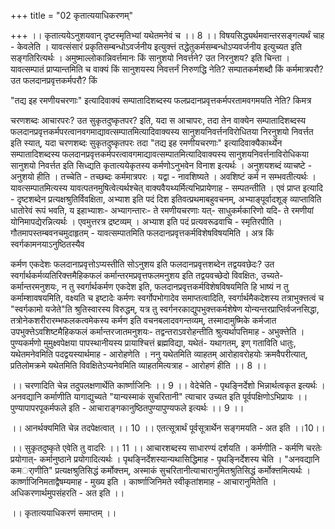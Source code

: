 +++
title = "02 कृतात्ययाधिकरणम्"

+++
।। कृतात्ययेऽनुशयवान् दृष्टस्मृतिभ्यां यथेतमनेवं च ।। 8 ।। विषयसिद्ध्यर्थमवान्तरसङ्गत्यर्थं चाह - केवलेति । यावत्संसारं प्रकृतिसम्बन्धोऽवर्जनीय इत्युक्त्तं तद्धेतुकर्मसम्बन्धोऽप्यवर्जनीय इत्युच्यत इति सङ्गतिरित्यर्थः । अमुष्माल्लोकान्निवर्त्तमानः किं सानुशयो निवर्त्तने? उत निरनुशय? इति चिन्ता । यावत्सम्पातं प्राप्यान्तमिति च वाक्यं किं सानुशयस्य निवत्तर्नं निरुणद्धि नेति? सम्पातकर्मशब्दौ किं कर्ममात्रपरौ? उत फलदानप्रवृत्तकर्मपरौ? किं

"तद्य इह रमणीयचरणाः" इत्यादिवाक्यं सम्पातादिशब्दस्य फलप्रदानप्रवृत्तकर्मपरतामवगमयति नेति? किमत्र

चरणशब्दः आचारपरः? उत सुकृतदुष्कृतपर? इति, यदा स आचापरः, तदा तेन वाक्येन सम्पातादिशब्दस्य फलदानप्रवृत्तकर्मपरत्वानवगमाद्यावत्सम्पातमित्यादिवाक्यस्य सानुशयनिवर्त्तनविरोधितया निरनुशयो निवर्त्तत इति स्यात्, यदा चरणशब्दः सुकृतदुष्कृतपरः तदा "तद्य इह रमणीयचरणाः" इत्यादिवाक्यैकार्थ्येन सम्पातादिशब्दस्य फलदानप्रवृत्तकर्मपरत्वावगमाद्यावत्सम्पातमित्यादिवाक्यस्य सानुशयनिवर्त्तनाविरोधिकया सानुशयो निवर्त्तत इति सिध्द्यति कृतात्ययेकृतस्य कर्मणोऽनुभवेन विनाश इत्यर्थः । अनुशयशब्दं व्याचष्टे - अनुशयो हीति । तच्चेति - तच्छब्दः कर्ममात्रपरः । यद्वा - नावशिष्यते । अवशिष्टं कर्म न सम्भवतीत्यर्थः । यावत्सम्पातमित्यस्य यावत्पतनमुषित्वेत्यर्थश्चेत् वाक्यवैयथ्यर्मित्यभिप्रायेणाह - सम्पतन्तीति । एवं प्राप्त इत्यादि - दृष्टशब्देन प्रत्यक्षश्रुतिर्विवक्षिता, अभ्याश इति पदं दिश इतिवत्प्रथमाबहुवचनम्, अभ्याङ्पूर्वादशूङ् व्याप्ताविति धातोरेवं रूपं भवति, य इहाभ्याशः- अभ्यागन्तारः- ते रमणीयचरणाः यत्- साधुकर्मकारिणो यदि- ते रमणीयां योनिमापद्येरन्नित्यर्थः । एवमुत्तरत्र द्रष्टव्यम् । अभ्याश इति पदं प्रत्यवरूढवाचि - स्मृतिरपीति । गौतमापस्तम्बवनचमुदाहृतम् - यावत्सम्पातमिति फलदानप्रवृत्तकर्मविशेषविषयमिति । अत्र किं स्वर्गकामनयाऽनुष्ठितस्यैव

कर्मण एकदेशः फलदानाप्रवृत्तोऽप्यस्तीति सोऽनुशय इति फलदानप्रवृत्तशब्देन तद्वयवछेदः? उत स्वर्गार्थकर्मव्यतिरिक्त्तमैहिकफलं कर्मान्तरमप्रवृत्तफलमनुशय इति तद्वयवच्छेदो विवक्षितः, उच्यते- कर्मान्तरमनुशयः, न तु स्वर्गार्थकर्मण एकदेश इति, फलदानप्रवृत्तकर्मविशेषविषयमिति हि भाष्यं न तु कर्माम्शावषयमिति, वक्ष्यति च इष्टादेः कर्मणः स्वर्गोपभोगादेव समाप्तत्वादिति, स्वर्गार्थमैकदेशस्य तत्राभुक्त्तत्वं च "स्वर्गकामो यजेते"ति श्रुतिस्वारस्य विरुद्धम्, यत्र तु स्वर्गनरकाद्युपभुक्त्तकर्मशेषेण योन्यन्तरप्राप्तिर्वजनसिद्धा, तत्रोनेकशरीरारम्भफलकत्वमेकस्य कर्मण इति वचनबलादवगन्तव्यम्, तस्मादामुष्मिके कर्मजात उपभुक्त्तेऽवशिष्टमैहिकफलं कर्मान्तरजातमनुशयः- तद्वन्तराऽवरोहन्तीति श्रुत्यर्थापत्तिमाह - अभुक्त्तेति । पुण्यकर्मणो मुमुक्ष्वपेक्षया पापस्थानीयस्य प्रायाश्चित्तं ब्रह्मविद्या, यथेतं- यथागतम्, इण् गताविति धातुः, यथेतमनेवमिति पदद्वयस्यार्थमाह - आरोहणेति । ननु यथेतमिति व्याहतम् आरोहावरोहयोः क्रमवैपरीत्यात्, प्रतिलोमक्रमे यथेतमिति विवक्षितेऽप्यनेवमिति व्याहतमित्यत्राह - आरोहणं हीति ।। 8 ।।

।। चरणादिति चेन्न तदुपलक्षणार्थेति कार्ष्णाजिनिः ।। 9 ।। वेदेचेति - पृथङ्निर्देशो भिन्नार्थत्वकृत इत्यर्थः । अनवद्यानि कर्माणीति यागाद्युच्यते "यान्यस्माकं सुचरितानी" त्याचार उच्यत इति पूर्वपक्षिणोऽभिप्रायः ।। पुण्यापापरपूकर्मफले इति - आचाराङ्गकानुष्ठितपुण्यापुण्यफले इत्यर्थः ।। 9 ।।

।। आनर्थक्यमिति चेन्न तदपेक्षत्वात् ।। 10 ।। एतत्सूत्रार्थं पूर्वसूत्रार्थेन सङ्गमयति - अत इति ।।10।।

।। सुकृतदुष्कृते एवेति तु वादरिः ।। 11 ।। आचारशब्दस्य साधारण्यं दर्शयति । कर्मणीति - कर्मणि चरतेः प्रयोगात्- कर्मानुष्ठाने प्रयोगादित्यर्थः । पृथङ्निर्देशस्यान्यथासिद्धिमाह - पृथङ्निर्देशस्य चेति । "अनवद्यानि कमर्ाणीति" प्रत्यक्षश्रुतिसिद्धं कर्मोक्त्तम्, अस्माकं सुचरितानीत्याचारानुमितश्रुतिसिद्धं कर्मोक्त्तमित्यर्थः । कार्ष्णाजिनिमताद्वैषम्यमाह - मुख्य इति । कार्ष्णाजिनिमते स्वीकृतांशमाह - आचारानुमितेति । अधिकरणार्थमुपसंहरति - अत इति ।।

।। कृतात्ययाधिकरणं समाप्तम् ।।

